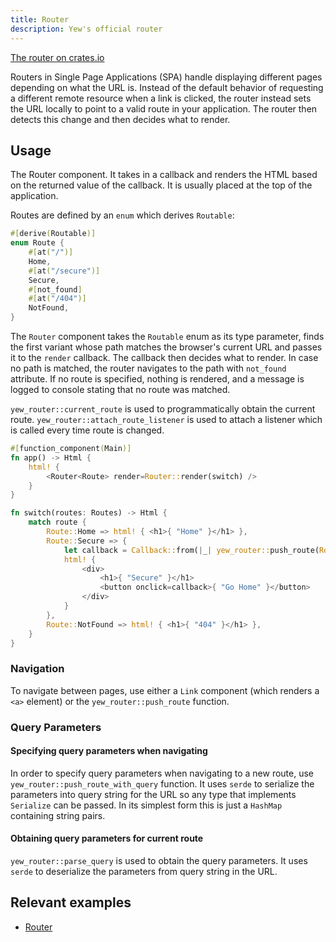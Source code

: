 ```yaml
---
title: Router
description: Yew's official router
---
```


[The router on crates.io](https://crates.io/crates/yew-router)

Routers in Single Page Applications (SPA) handle displaying different pages depending on what the URL is. 
Instead of the default behavior of requesting a different remote resource when a link is clicked, 
the router instead sets the URL locally to point to a valid route in your application. 
The router then detects this change and then decides what to render.

## Usage

The Router component. It takes in a callback and renders the HTML based on the returned value of the callback. It is usually placed
at the top of the application.

Routes are defined by an `enum` which derives `Routable`:
```rust
#[derive(Routable)]
enum Route {
    #[at("/")]
    Home,
    #[at("/secure")]
    Secure,
    #[not_found]
    #[at("/404")]
    NotFound,
}
```

The `Router` component takes the `Routable` enum as its type parameter, finds the first variant whose path matches the 
browser's current URL and passes it to the `render` callback. The callback then decides what to render. 
In case no path is matched, the router navigates to the path with `not_found` attribute. If no route is specified, 
nothing is rendered, and a message is logged to console stating that no route was matched.

`yew_router::current_route` is used to programmatically obtain the current route.
`yew_router::attach_route_listener` is used to attach a listener which is called every time route is changed. 

```rust
#[function_component(Main)]
fn app() -> Html {
    html! {
        <Router<Route> render=Router::render(switch) />
    }
}

fn switch(routes: Routes) -> Html {
    match route {
        Route::Home => html! { <h1>{ "Home" }</h1> },
        Route::Secure => {
            let callback = Callback::from(|_| yew_router::push_route(Routes::Home));
            html! {
                <div>
                    <h1>{ "Secure" }</h1>
                    <button onclick=callback>{ "Go Home" }</button>
                </div>
            }
        },
        Route::NotFound => html! { <h1>{ "404" }</h1> },
    }
}
```

### Navigation

To navigate between pages, use either a `Link` component (which renders a `<a>` element) or the `yew_router::push_route` function.

### Query Parameters

#### Specifying query parameters when navigating

In order to specify query parameters when navigating to a new route, use `yew_router::push_route_with_query` function.
It uses `serde` to serialize the parameters into query string for the URL so any type that implements `Serialize` can be passed.
In its simplest form this is just a `HashMap` containing string pairs.

#### Obtaining query parameters for current route

`yew_router::parse_query` is used to obtain the query parameters.
It uses `serde` to deserialize the parameters from query string in the URL.

## Relevant examples
- [Router](https://github.com/yewstack/yew/tree/master/examples/router)
